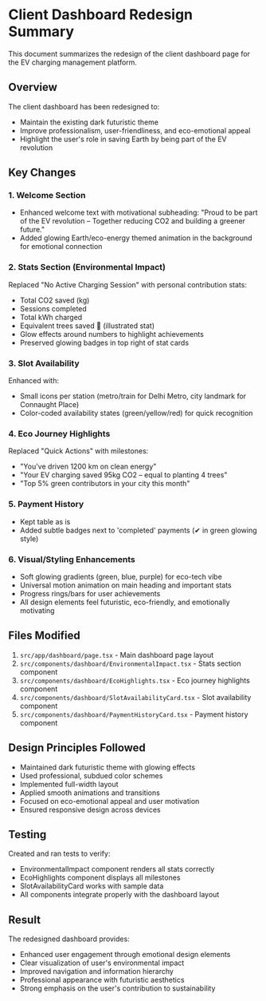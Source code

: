 # Client Dashboard Redesign Summary

This document summarizes the redesign of the client dashboard page for the EV charging management platform.

## Overview

The client dashboard has been redesigned to:
- Maintain the existing dark futuristic theme
- Improve professionalism, user-friendliness, and eco-emotional appeal
- Highlight the user's role in saving Earth by being part of the EV revolution

## Key Changes

### 1. Welcome Section
- Enhanced welcome text with motivational subheading: "Proud to be part of the EV revolution – Together reducing CO2 and building a greener future."
- Added glowing Earth/eco-energy themed animation in the background for emotional connection

### 2. Stats Section (Environmental Impact)
Replaced "No Active Charging Session" with personal contribution stats:
- Total CO2 saved (kg)
- Sessions completed
- Total kWh charged
- Equivalent trees saved 🌳 (illustrated stat)
- Glow effects around numbers to highlight achievements
- Preserved glowing badges in top right of stat cards

### 3. Slot Availability
Enhanced with:
- Small icons per station (metro/train for Delhi Metro, city landmark for Connaught Place)
- Color-coded availability states (green/yellow/red) for quick recognition

### 4. Eco Journey Highlights
Replaced "Quick Actions" with milestones:
- "You've driven 1200 km on clean energy"
- "Your EV charging saved 95kg CO2 – equal to planting 4 trees"
- "Top 5% green contributors in your city this month"

### 5. Payment History
- Kept table as is
- Added subtle badges next to 'completed' payments (✔ in green glowing style)

### 6. Visual/Styling Enhancements
- Soft glowing gradients (green, blue, purple) for eco-tech vibe
- Universal motion animation on main heading and important stats
- Progress rings/bars for user achievements
- All design elements feel futuristic, eco-friendly, and emotionally motivating

## Files Modified

1. `src/app/dashboard/page.tsx` - Main dashboard page layout
2. `src/components/dashboard/EnvironmentalImpact.tsx` - Stats section component
3. `src/components/dashboard/EcoHighlights.tsx` - Eco journey highlights component
4. `src/components/dashboard/SlotAvailabilityCard.tsx` - Slot availability component
5. `src/components/dashboard/PaymentHistoryCard.tsx` - Payment history component

## Design Principles Followed

- Maintained dark futuristic theme with glowing effects
- Used professional, subdued color schemes
- Implemented full-width layout
- Applied smooth animations and transitions
- Focused on eco-emotional appeal and user motivation
- Ensured responsive design across devices

## Testing

Created and ran tests to verify:
- EnvironmentalImpact component renders all stats correctly
- EcoHighlights component displays all milestones
- SlotAvailabilityCard works with sample data
- All components integrate properly with the dashboard layout

## Result

The redesigned dashboard provides:
- Enhanced user engagement through emotional design elements
- Clear visualization of user's environmental impact
- Improved navigation and information hierarchy
- Professional appearance with futuristic aesthetics
- Strong emphasis on the user's contribution to sustainability
